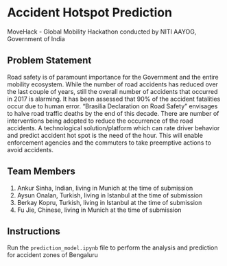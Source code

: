# Accident Hotspot Prediction

MoveHack - Global Mobility Hackathon conducted by NITI AAYOG, Government of India

## Problem Statement

Road safety is of paramount importance for the Government and the entire mobility ecosystem. While the number of road accidents has reduced over the last couple of years, still the overall number of accidents that occurred in 2017 is alarming. It has been assessed that 90% of the accident fatalities occur due to human error. “Brasilia Declaration on Road Safety” envisages to halve road traffic deaths by the end of this decade. There are number of interventions being adopted to reduce the occurrence of the road accidents. A technological solution/platform which can rate driver behavior and predict accident hot spot is the need of the hour. This will enable enforcement agencies and the commuters to take preemptive actions to avoid accidents. 

## Team Members
1) Ankur Sinha, Indian, living in Munich at the time of submission
2) Aysun Onalan, Turkish, living in Istanbul at the time of submission
3) Berkay Kopru, Turkish, living in Istanbul at the time of submission
4) Fu Jie, Chinese, living in Munich at the time of submission

## Instructions
Run the `prediction_model.ipynb` file to perform the analysis and prediction for accident zones of Bengaluru
